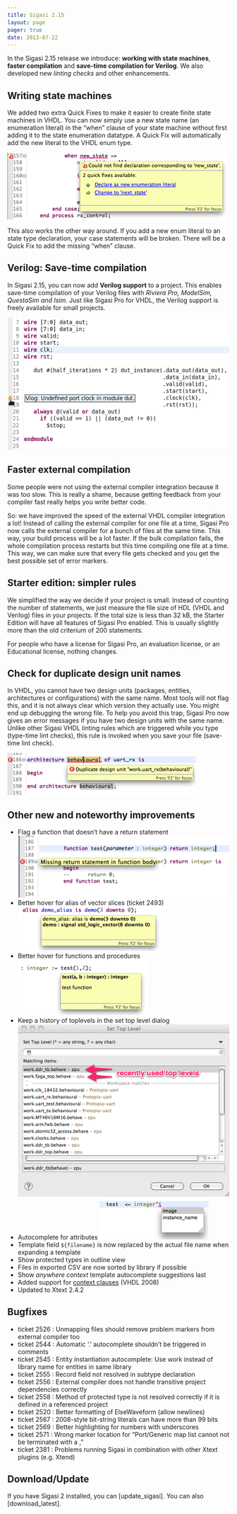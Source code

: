 ```yaml
---
title: Sigasi 2.15
layout: page
pager: true
date: 2013-07-22
---
```


In the Sigasi 2.15 release we introduce: **working with state
machines**, **faster compilation** and **save-time compilation for
Verilog**. We also developed new *linting checks* and other
enhancements.

Writing state machines
----------------------

We added two extra Quick Fixes to make it easier to create finite state
machines in VHDL. You can now simply use a new state name (an
enumeration literal) in the “when” clause of your state machine without
first adding it to the state enumeration datatype. A Quick Fix will
automatically add the new literal to the VHDL enum type.

![Add new enumeration literal quickfix](2.15/addnewenumliteralquickfix.png "Add new enumeration literal quickfix")

This also works the other way around. If you add a new enum literal to
an state type declaration, your case statements will be broken. There
will be a Quick Fix to add the missing “when” clause.

Verilog: Save-time compilation
------------------------------

In Sigasi 2.15, you can now add **Verilog support** to a project. This
enables save-time compilation of your Verilog files with *Riviera Pro,
ModelSim, QuestaSim and Isim*. Just like Sigasi Pro for VHDL, the
Verilog support is freely available for small projects.

![Verilog save-time compilation](2.15/vlog.png "Verilog save-time compilation")

Faster external compilation
---------------------------

Some people were not using the external compiler integration because it
was too slow. This is really a shame, because getting feedback from your
compiler fast really helps you write better code.

So: we have improved the speed of the external VHDL compiler integration
a lot! Instead of calling the external compiler for one file at a time,
Sigasi Pro now calls the external compiler for a bunch of files at the
same time. This way, your build process will be a lot faster.
If the bulk compilation fails, the whole compilation process restarts
but this time compiling one file at a time. This way, we can make sure
that every file gets checked and you get the best possible set of error
markers.

Starter edition: simpler rules
------------------------------

We simplified the way we decide if your project is small. Instead of counting the number of
statements, we just measure the file size of HDL (VHDL and Verilog)
files in your projects. If the total size is less than 32 kB, the
Starter Edition will have all features of
Sigasi Pro enabled. This is usually slightly more than the old criterium
of 200 statements.

For people who have a license for Sigasi Pro, an evaluation license, or
an Educational license, nothing changes.

Check for duplicate design unit names
-------------------------------------

In VHDL, you cannot have two design units (packages, entities,
architectures or configurations) with the same name. Most tools will not
flag this, and it is not always clear which version they actually use.
You might end up debugging the wrong file. To help you avoid this trap,
Sigasi Pro now gives an error messages if you have two design units with
the same name. Unlike other Sigasi VHDL linting rules which are
triggered while you type (type-time lint checks), this rule is invoked
when you save your file (save-time lint check).

![Check for Duplicate Design Units](2.15/duplicate_design_unit.png "Check for Duplicate Design Units")

Other new and noteworthy improvements
-------------------------------------

-   Flag a function that doesn’t have a return statement
    ![Check for function without return statement](2.15/functionwithoutreturn.png "Check for function without return statement")
-   Better hover for alias of vector slices (ticket 2493)
    ![Better hover for alias of vector slice](2.15/alias.png "Better hover for alias of vector slice")
-   Better hover for functions and procedures
    ![Better hover for functions and procedures](2.15/function_hover.png "Better hover for functions and procedures")
-   Keep a history of toplevels in the set top level dialog
    ![Better select top level dialog](2.15/settoplevel.png "Better select top level dialog")
-   Autocomplete for attributes
    ![Autocomplete for attributes](2.15/attributeautocomplete.png "Autocomplete for attributes")
-   Template field `${filename}` is now replaced by the actual file name when expanding a template
-   Show protected types in outline view
-   Files in exported CSV are now sorted by library if possible
-   Show *anywhere context* template autocomplete suggestions last
-   Added support for [context clauses](http://www.sigasi.com/forum/bug-sigasi-does-not-understand-context-keyword) (VHDL 2008)
-   Updated to Xtext 2.4.2

Bugfixes
--------

-   ticket 2526 : Unmapping files should remove problem markers from external compiler too
-   ticket 2544 : Automatic ‘.’ autocomplete shouldn’t be triggered in comments
-   ticket 2545 : Entity instantiation autocomplete: Use work instead of library name for entities in same library
-   ticket 2555 : Record field not resolved in subtype declaration
-   ticket 2556 : External compiler does not handle transitive project dependencies correctly
-   ticket 2558 : Method of protected type is not resolved correctly if it is defined in a referenced project
-   ticket 2520 : Better formatting of ElseWaveform (allow newlines)
-   ticket 2567 : 2008-style bit-string literals can have more than 99 bits
-   ticket 2569 : Better highlighting for numbers with underscores
-   ticket 2571 : Wrong marker location for “Port/Generic map list cannot not be terminated with a ,”
-   ticket 2381 : Problems running Sigasi in combination with other Xtext plugins (e.g. Xtend)

Download/Update
---------------

If you have Sigasi 2 installed, you can [update_sigasi]. You can also [download_latest].
